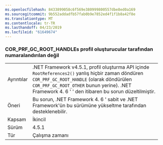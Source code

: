 ```yaml
---
ms.openlocfilehash: 8433899058c6f569e380999800557dbe8ed0a169
ms.sourcegitcommit: 9b552addadfb57fab0b9e7852ed4f1f1b8a42f8e
ms.translationtype: MT
ms.contentlocale: tr-TR
ms.lasthandoff: 04/23/2019
ms.locfileid: "61649674"
---
```

### <a name="corprfgcroothandles-are-not-being-enumerated-by-profilers"></a>COR_PRF_GC_ROOT_HANDLEs profil oluşturucular tarafından numaralandırılan değil

|   |   |
|---|---|
|Ayrıntılar|.NET Framework v4.5.1, profil oluşturma API içinde <code>RootReferences2()</code> yanlış hiçbir zaman döndüren <code>COR_PRF_GC_ROOT_HANDLE</code> (olarak döndürülen <code>COR_PRF_GC_ROOT_OTHER</code> bunun yerine). .NET Framework 4. 6 ' ' den itibaren bu sorun düzeltilmiştir.|
|Öneri|Bu sorun, .NET Framework 4. 6 ' sabit ve .NET Framework'ün bu sürümüne yükseltme tarafından desteklenebilir.|
|Kapsam|İkincil|
|Sürüm|4.5.1|
|Tür|Çalışma zamanı|
